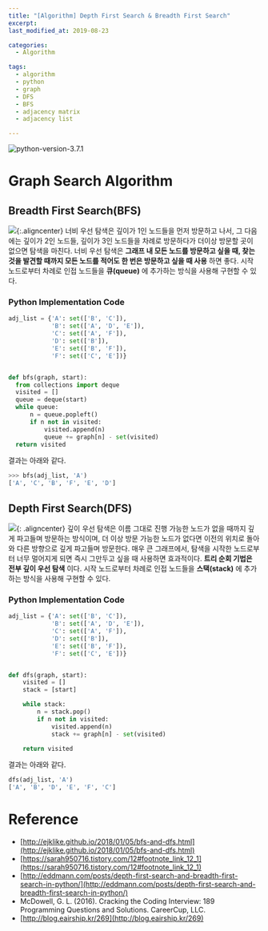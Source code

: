 ```yaml
---
title: "[Algorithm] Depth First Search & Breadth First Search"
excerpt:
last_modified_at: 2019-08-23

categories:
  - Algorithm

tags:
  - algorithm
  - python
  - graph
  - DFS
  - BFS
  - adjacency matrix
  - adjacency list

---
```

![python-version-3.7.1](https://img.shields.io/badge/python-v3.7.1-blue.svg)

# Graph Search Algorithm

## Breadth First Search(BFS)
![](https://i.imgur.com/MFIkTZc.gif){:.aligncenter}
너비 우선 탐색은 깊이가 1인 노드들을 먼저 방문하고 나서, 그 다음에는 깊이가 2인 노드들, 깊이가 3인 노드들을 차례로 방문하다가 더이상 방문할 곳이 없으면 탐색을 마친다. 너비 우선 탐색은 **그래프 내 모든 노드를 방문하고 싶을 때, 찾는 것을 발견할 때까지 모든 노드를 적어도 한 번은 방문하고 싶을 때 사용** 하면 좋다. 시작 노드로부터 차례로 인접 노드들을 **큐(queue)** 에 추가하는 방식을 사용해 구현할 수 있다.


### Python Implementation Code
```python
adj_list = {'A': set(['B', 'C']),
            'B': set(['A', 'D', 'E']),
            'C': set(['A', 'F']),
            'D': set(['B']),
            'E': set(['B', 'F']),
            'F': set(['C', 'E'])}


def bfs(graph, start):
  from collections import deque
  visited = []
  queue = deque(start)
  while queue:
      n = queue.popleft()
      if n not in visited:
          visited.append(n)
          queue += graph[n] - set(visited)
  return visited
```

결과는 아래와 같다.

```python
>>> bfs(adj_list, 'A')
['A', 'C', 'B', 'F', 'E', 'D']
```

## Depth First Search(DFS)
![](https://i.imgur.com/1iO16lM.gif){: .aligncenter}
깊이 우선 탐색은 이름 그대로 진행 가능한 노드가 없을 때까지 깊게 파고들며 방문하는 방식이며, 더 이상 방문 가능한 노드가 없다면 이전의 위치로 돌아와 다른 방향으로 깊게 파고들며 방문한다. 매우 큰 그래프에서, 탐색을 시작한 노드로부터 너무 멀어지게 되면 즉시 그만두고 싶을 때 사용하면 효과적이다. **트리 순회 기법은 전부 깊이 우선 탐색** 이다. 시작 노드로부터 차례로 인접 노드들을 **스택(stack)** 에 추가하는 방식을 사용해 구현할 수 있다.

### Python Implementation Code

```python
adj_list = {'A': set(['B', 'C']),
            'B': set(['A', 'D', 'E']),
            'C': set(['A', 'F']),
            'D': set(['B']),
            'E': set(['B', 'F']),
            'F': set(['C', 'E'])}


def dfs(graph, start):
    visited = []
    stack = [start]

    while stack:
        n = stack.pop()
        if n not in visited:
            visited.append(n)
            stack += graph[n] - set(visited)

    return visited
```

결과는 아래와 같다.

```python
dfs(adj_list, 'A')
['A', 'B', 'D', 'E', 'F', 'C']
```


# Reference
 - [http://ejklike.github.io/2018/01/05/bfs-and-dfs.html](http://ejklike.github.io/2018/01/05/bfs-and-dfs.html)
 - [https://sarah950716.tistory.com/12#footnote_link_12_1](https://sarah950716.tistory.com/12#footnote_link_12_1)
 - [http://eddmann.com/posts/depth-first-search-and-breadth-first-search-in-python/](http://eddmann.com/posts/depth-first-search-and-breadth-first-search-in-python/)
 - McDowell, G. L. (2016). Cracking the Coding Interview: 189 Programming Questions and Solutions. CareerCup, LLC.
 - [http://blog.eairship.kr/269﻿](http://blog.eairship.kr/269﻿)
